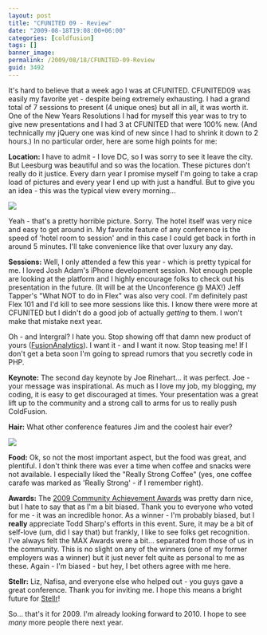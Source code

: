 ```yaml
---
layout: post
title: "CFUNITED 09 - Review"
date: "2009-08-18T19:08:00+06:00"
categories: [coldfusion]
tags: []
banner_image: 
permalink: /2009/08/18/CFUNITED-09-Review
guid: 3492
---
```


It's hard to believe that a week ago I was at CFUNITED. CFUNITED09 was easily my favorite yet - despite being extremely exhausting. I had a grand total of 7 sessions to present (4 unique ones) but all in all, it was worth it. One of the New Years Resolutions I had for myself this year was to try to give new presentations and I had 3 at CFUNITED that were 100% new. (And technically my jQuery one was kind of new since I had to shrink it down to 2 hours.) In no particular order, here are some high points for me:

<b>Location:</b> I have to admit - I love DC, so I was sorry to see it leave the city. But Leesburg was beautiful and so was the location. These pictures don't really do it justice. Every darn year I promise myself I'm going to take a crap load of pictures and every year I end up with just a handful. But to give you an idea - this was the typical view every morning...

<img src="https://static.raymondcamden.com/images/view.jpg" />

Yeah - that's a pretty horrible picture. Sorry. The hotel itself was very nice and easy to get around in. My favorite feature of any conference is the speed of 'hotel room to session' and in this case I could get back in forth in around 5 minutes. I'll take convenience like that over luxury any day. 

<b>Sessions:</b> Well, I only attended a few this year - which is pretty typical for me. I loved Josh Adam's iPhone development session. Not enough people are looking at the platform and I highly encourage folks to check out his presentation in the future. (It will be at the Unconference @ MAX!) Jeff Tapper's "What NOT to do in Flex" was also very cool. I'm definitely past Flex 101 and I'd kill to see more sessions like this. I know there were more at CFUNITED but I didn't do a good job of actually <i>getting</i> to them. I won't make that mistake next year. 

Oh - and Intergral? I hate you. Stop showing off that damn new product of yours (<a href="http://www.fusion-reactor.com/labs/analytics.cfm">FusionAnalytics</a>). I want it - and I want it now. Stop teasing me! If I don't get a beta soon I'm going to spread rumors that you secretly code in PHP.

<b>Keynote:</b> The second day keynote by Joe Rinehart... it was perfect. Joe - your message was inspirational. As much as I love my job, my blogging, my coding, it is easy to get discouraged at times. Your presentation was a great lift up to the community and a strong call to arms for us to really push ColdFusion. 

<b>Hair:</b> What other conference features Jim and the coolest hair ever?

<img src="https://static.raymondcamden.com/images/cfjedi/hair.jpg" />

<b>Food:</b> Ok, so not the most important aspect, but the food was great, and plentiful. I don't think there was ever a time when coffee and snacks were not available. I especially liked the "Really Strong Coffee" (yes, one coffee carafe was marked as 'Really Strong' - if I remember right).

<b>Awards:</b> The <a href="http://cfsilence.com/blog/client/index.cfm/2009/8/13/2009-Community-Achievement-Award-Winners">2009 Community Achievement Awards</a> was pretty darn nice, but I hate to say that as I'm a bit biased. Thank you to everyone who voted for me - it was an incredible honor. As a winner - I'm probably biased, but I <b>really</b> appreciate Todd Sharp's efforts in this event. Sure, it may be a bit of self-love (um, did I say that) but frankly, I like to see folks get recognition. I've always felt the MAX Awards were a bit... separated from those of us in the community. This is no slight on any of the winners (one of my former employers was a winner) but it just never felt quite as personal to me as these. Again - I'm biased - but hey, I bet others agree with me here.

<b>Stellr:</b> Liz, Nafisa, and everyone else who helped out - you guys gave a great conference. Thank you for inviting me. I hope this means a bright future for <a href="http://stellr.com/">Stellr</a>!

So... that's it for 2009. I'm already looking forward to 2010. I hope to see <i>many</i> more people there next year.